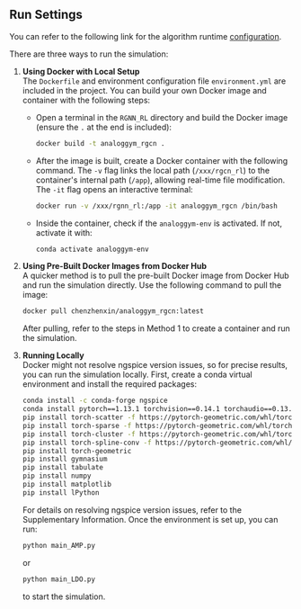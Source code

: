 ## Run Settings
You can refer to the following link for the algorithm runtime [configuration](https://github.com/CODA-Team/AnalogGym/blob/main/RGNN_RL/readme.md).

There are three ways to run the simulation:

1. **Using Docker with Local Setup**  
   The `Dockerfile` and environment configuration file `environment.yml` are included in the project. You can build your own Docker image and container with the following steps:

   - Open a terminal in the `RGNN_RL` directory and build the Docker image (ensure the `.` at the end is included):
     ```bash
     docker build -t analoggym_rgcn .
     ```

   - After the image is built, create a Docker container with the following command. The `-v` flag links the local path (`/xxx/rgcn_rl`) to the container's internal path (`/app`), allowing real-time file modification. The `-it` flag opens an interactive terminal:
     ```bash
     docker run -v /xxx/rgnn_rl:/app -it analoggym_rgcn /bin/bash
     ```

   - Inside the container, check if the `analoggym-env` is activated. If not, activate it with:
     ```bash
     conda activate analoggym-env
     ```

2. **Using Pre-Built Docker Images from Docker Hub**  
   A quicker method is to pull the pre-built Docker image from Docker Hub and run the simulation directly. Use the following command to pull the image:
   ```bash
   docker pull chenzhenxin/analoggym_rgcn:latest
   ```
   After pulling, refer to the steps in Method 1 to create a container and run the simulation.

3. **Running Locally**  
   Docker might not resolve ngspice version issues, so for precise results, you can run the simulation locally. First, create a conda virtual environment and install the required packages:
   ```bash
   conda install -c conda-forge ngspice
   conda install pytorch==1.13.1 torchvision==0.14.1 torchaudio==0.13.1 cpuonly -c pytorch
   pip install torch-scatter -f https://pytorch-geometric.com/whl/torch-1.13.1+cpu.html
   pip install torch-sparse -f https://pytorch-geometric.com/whl/torch-1.13.1+cpu.html
   pip install torch-cluster -f https://pytorch-geometric.com/whl/torch-1.13.1+cpu.html
   pip install torch-spline-conv -f https://pytorch-geometric.com/whl/torch-1.13.1+cpu.html
   pip install torch-geometric
   pip install gymnasium
   pip install tabulate
   pip install numpy
   pip install matplotlib
   pip install lPython
   ```

   For details on resolving ngspice version issues, refer to the Supplementary Information. Once the environment is set up, you can run:
   ```bash
   python main_AMP.py
   ```
   or
   ```bash
   python main_LDO.py
   ```
   to start the simulation.

